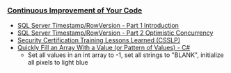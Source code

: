<html><body><h3><a href="/improve/your/code">Continuous Improvement of Your Code</a></h3>
<ul>
<li><a href="/articles/sql-server-timestamp-introduction">SQL Server Timestamp/RowVersion - Part 1 Introduction</a></li>
<li><a href="/articles/sql-server-timestamp-basic-concurrency">SQL Server Timestamp/RowVersion - Part 2 Optimistic Concurrency</a></li>
<li><a href="/2017/07/csslp-certification">Security Certification Training Lessons Learned (CSSLP)</a></li>
<li><a href="/2014/04/better-array-fill-function">Quickly Fill an Array With a Value (or Pattern of Values) - C#</a>
<ul>
<li>Set all values in an int array to -1, set all strings to &quot;BLANK&quot;, initialize all pixels to light blue</li>
</ul>
</li>
</ul>
</body></html>